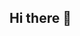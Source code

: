## Hi there 👋

<!--
Data scientist with an industrial engineering background, skilled in Python, SQL, Machine Learning, and Computer Vision. Passionate about process optimization and predictive analytics.
-->
